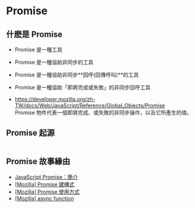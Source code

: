 
# Promise

## 什麽是 Promise
- Promise 是一種工具
- Promise 是一種協助非同步的工具
- Promise 是一種協助非同步**回呼(回傳呼叫)**的工具
- Promise 是一種協助「即將完成或失敗」的非同步回呼工具

- https://developer.mozilla.org/zh-TW/docs/Web/JavaScript/Reference/Global_Objects/Promise
  <br>Promise 物件代表一個即將完成、或失敗的非同步操作，以及它所產生的值。
  

## Promise 起源
```javascript

```

## Promise 故事緣由
- [JavaScript Promise：簡介](https://developers.google.com/web/fundamentals/primers/promises)
- [[Mozilla] Promise 建構式](https://developer.mozilla.org/zh-TW/docs/Web/JavaScript/Reference/Global_Objects/Promise)
- [[Mozilla] Promise 使用方式](https://developer.mozilla.org/zh-TW/docs/Web/JavaScript/Guide/Using_promises)
- [[Mozilla] async function](https://developer.mozilla.org/zh-TW/docs/Web/JavaScript/Reference/Statements/async_function)
